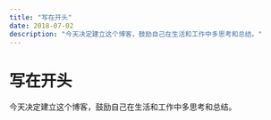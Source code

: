 ```yaml
---
title: "写在开头"
date: 2018-07-02
description: "今天决定建立这个博客，鼓励自己在生活和工作中多思考和总结。"
---
```


# 写在开头

今天决定建立这个博客，鼓励自己在生活和工作中多思考和总结。